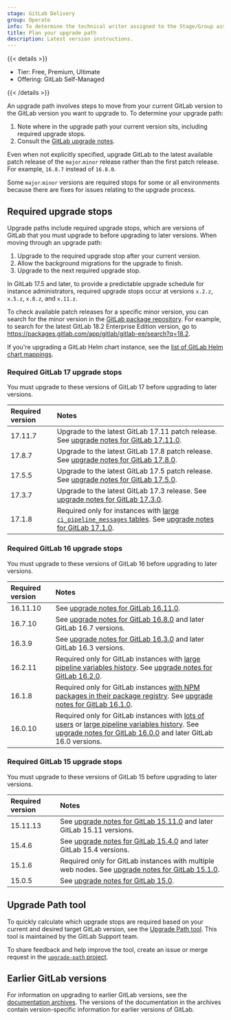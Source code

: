 ```yaml
---
stage: GitLab Delivery
group: Operate
info: To determine the technical writer assigned to the Stage/Group associated with this page, see https://handbook.gitlab.com/handbook/product/ux/technical-writing/#assignments
title: Plan your upgrade path
description: Latest version instructions.
---
```


{{< details >}}

- Tier: Free, Premium, Ultimate
- Offering: GitLab Self-Managed

{{< /details >}}

An upgrade path involves steps to move from your current GitLab version to the GitLab version you want to
upgrade to. To determine your upgrade path:

1. Note where in the upgrade path your current version sits, including required upgrade stops.
1. Consult the [GitLab upgrade notes](versions/_index.md).

Even when not explicitly specified, upgrade GitLab to the latest available patch release of the `major`.`minor` release
rather than the first patch release. For example, `16.8.7` instead of `16.8.0`.

Some `major`.`minor` versions are required stops for some or all environments because there are
fixes for issues relating to the upgrade process.

## Required upgrade stops

Upgrade paths include required upgrade stops, which are versions of GitLab that you must upgrade to before upgrading to
later versions. When moving through an upgrade path:

1. Upgrade to the required upgrade stop after your current version.
1. Allow the background migrations for the upgrade to finish.
1. Upgrade to the next required upgrade stop.

In GitLab 17.5 and later, to provide a predictable upgrade schedule for instance administrators, required upgrade stops occur
at versions `x.2.z`, `x.5.z`, `x.8.z`, and `x.11.z`.

To check available patch releases for a specific minor version, you can search for the minor version
in the [GitLab package repository](https://packages.gitlab.com/gitlab). For example, to search for the latest
GitLab 18.2 Enterprise Edition version, go to <https://packages.gitlab.com/app/gitlab/gitlab-ee/search?q=18.2>.

If you're upgrading a GitLab Helm chart instance, see the
[list of GitLab Helm chart mappings](https://docs.gitlab.com/charts/installation/version_mappings/#previous-chart-versions).

### Required GitLab 17 upgrade stops

You must upgrade to these versions of GitLab 17 before upgrading to later versions.

| Required version | Notes |
|:-----------------|:------|
| 17.11.7          | Upgrade to the latest GitLab 17.11 patch release. See [upgrade notes for GitLab 17.11.0](versions/gitlab_17_changes.md#17110). |
| 17.8.7           | Upgrade to the latest GitLab 17.8 patch release. See [upgrade notes for GitLab 17.8.0](versions/gitlab_17_changes.md#1780). |
| 17.5.5           | Upgrade to the latest GitLab 17.5 patch release. See [upgrade notes for GitLab 17.5.0](versions/gitlab_17_changes.md#1750). |
| 17.3.7           | Upgrade to the latest GitLab 17.3 release. See [upgrade notes for GitLab 17.3.0](versions/gitlab_17_changes.md#1730). |
| 17.1.8           | Required only for instances with [large `ci_pipeline_messages` tables](versions/gitlab_17_changes.md#long-running-pipeline-messages-data-change). See [upgrade notes for GitLab 17.1.0](versions/gitlab_17_changes.md#1710).|

### Required GitLab 16 upgrade stops

You must upgrade to these versions of GitLab 16 before upgrading to later versions.

| Required version | Notes |
|:-----------------|:------|
| 16.11.10         | See [upgrade notes for GitLab 16.11.0](versions/gitlab_16_changes.md#16110). |
| 16.7.10          | See [upgrade notes for GitLab 16.8.0](versions/gitlab_16_changes.md#1670) and later GitLab 16.7 versions. |
| 16.3.9           | See [upgrade notes for GitLab 16.3.0](versions/gitlab_16_changes.md#1630) and later GitLab 16.3 versions. |
| 16.2.11          | Required only for GitLab instances with [large pipeline variables history](versions/gitlab_16_changes.md#1630). See [upgrade notes for GitLab 16.2.0](versions/gitlab_16_changes.md#1620). |
| 16.1.8           | Required only for GitLab instances [with NPM packages in their package registry](versions/gitlab_16_changes.md#1610). See [upgrade notes for GitLab 16.1.0](versions/gitlab_16_changes.md#1610). |
| 16.0.10          | Required only for GitLab instances with [lots of users](versions/gitlab_16_changes.md#long-running-user-type-data-change) or [large pipeline variables history](versions/gitlab_16_changes.md#1610). See [upgrade notes for GitLab 16.0.0](versions/gitlab_16_changes.md#1600) and later GitLab 16.0 versions. |

### Required GitLab 15 upgrade stops

You must upgrade to these versions of GitLab 15 before upgrading to later versions.

| Required version | Notes |
|:-----------------|:------|
| 15.11.13         | See [upgrade notes for GitLab 15.11.0](versions/gitlab_15_changes.md#15110) and later GitLab 15.11 versions. |
| 15.4.6           | See [upgrade notes for GitLab 15.4.0](versions/gitlab_15_changes.md#1540) and later GitLab 15.4 versions. |
| 15.1.6           | Required only for GitLab instances with multiple web nodes. See [upgrade notes for GitLab 15.1.0](versions/gitlab_15_changes.md#1510). |
| 15.0.5           | See [upgrade notes for GitLab 15.0](versions/gitlab_15_changes.md#1500). |

## Upgrade Path tool

To quickly calculate which upgrade stops are required based on your current and desired target GitLab version, see the
[Upgrade Path tool](https://gitlab-com.gitlab.io/support/toolbox/upgrade-path/). This tool is
maintained by the GitLab Support team.

To share feedback and help improve the tool, create an issue or merge request in the
[`upgrade-path` project](https://gitlab.com/gitlab-com/support/toolbox/upgrade-path).

## Earlier GitLab versions

For information on upgrading to earlier GitLab versions, see the [documentation archives](https://archives.docs.gitlab.com).
The versions of the documentation in the archives contain version-specific information for earlier versions of GitLab.
